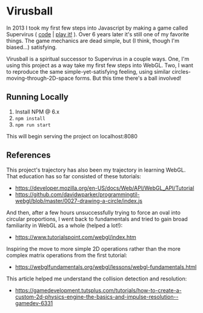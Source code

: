 # Virusball

In 2013 I took my first few steps into Javascript by making a game called Supervirus ( [code](https://github.com/SylverStudios/Supervirus) | [play it!](https://sylverstudios.github.io/games/2019/02/16/supervirus.html) ).
Over 6 years later it's still one of my favorite things.
The game mechanics are dead simple, but (I think, though I'm biased...) satisfying.

Virusball is a spiritual successor to Supervirus in a couple ways.
One, I'm using this project as a way take my first few steps into WebGL.
Two, I want to reproduce the same simple-yet-satisfying feeling, using similar circles-moving-through-2D-space forms.
But this time there's a ball involved!

## Running Locally
1. Install NPM @ 6.x
2. `npm install`
3. `npm run start`

This will begin serving the project on localhost:8080

## References
This project's trajectory has also been my trajectory in learning WebGL.
That education has so far consisted of these tutorials:

* https://developer.mozilla.org/en-US/docs/Web/API/WebGL_API/Tutorial
* https://github.com/davidwparker/programmingtil-webgl/blob/master/0027-drawing-a-circle/index.js

And then, after a few hours unsuccessfully trying to force an oval into circular proportions, I went back to fundamentals and tried to gain broad familiarity in WebGL as a whole (helped a lot!):

* https://www.tutorialspoint.com/webgl/index.htm

Inspiring the move to more simple 2D operations rather than the more complex matrix operations from the first tutorial:

* https://webglfundamentals.org/webgl/lessons/webgl-fundamentals.html

This article helped me understand the collision detection and resolution:

* https://gamedevelopment.tutsplus.com/tutorials/how-to-create-a-custom-2d-physics-engine-the-basics-and-impulse-resolution--gamedev-6331

